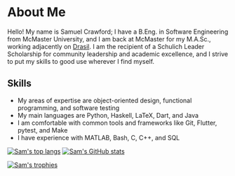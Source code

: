 # About Me

Hello! My name is Samuel Crawford; I have a B.Eng. in Software Engineering from McMaster University, and I am back at McMaster for my M.A.Sc., working adjacently on [Drasil](https://github.com/JacquesCarette/Drasil). I am the recipient of a Schulich Leader Scholarship for community leadership and academic excellence, and I strive to put my skills to good use wherever I find myself. 

## Skills
- My areas of expertise are object-oriented design, functional programming, and software testing
- My main languages are Python, Haskell, LaTeX, Dart, and Java
- I am comfortable with common tools and frameworks like Git, Flutter, pytest, and Make
- I have experience with MATLAB, Bash, C, C++, and SQL

[![Sam's top langs](https://github-readme-stats-sam-crawfords-projects.vercel.app/api/top-langs/?username=samm82&layout=compact&theme=transparent&hide=javascript,cmake&hide_border=true&custom_title=My%20Top%20Languages&langs_count=8)](https://github.com/anuraghazra/github-readme-stats) [![Sam's GitHub stats](https://github-readme-stats-sam-crawfords-projects.vercel.app/api?username=samm82&hide=stars&show=reviews,prs_merged_percentage&show_icons=true&theme=transparent&hide_border=true&custom_title=My%20GitHub%20Stats)](https://github.com/anuraghazra/github-readme-stats)

[![Sam's trophies](https://github-profile-trophy.vercel.app/?username=samm82&rank=-C&theme=gitdimmed&margin-w=5&no-frame=true)](https://github.com/ryo-ma/github-profile-trophy)


<!--
**samm82/samm82** is a ✨ _special_ ✨ repository because its `README.md` (this file) appears on your GitHub profile.

Here are some ideas to get you started:

- 🔭 I’m currently working on ...
- 🌱 I’m currently learning ...
- 👯 I’m looking to collaborate on ...
- 🤔 I’m looking for help with ...
- 💬 Ask me about ...
- 📫 How to reach me: ...
- 😄 Pronouns: ...
- ⚡ Fun fact: ...
-->

